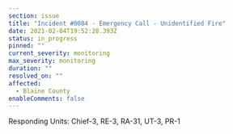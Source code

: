 ```yaml
---
section: issue
title: "Incident #0084 - Emergency Call - Unidentified Fire"
date: 2021-02-04T19:52:28.393Z
status: in_progress
pinned: ""
current_severity: monitoring
max_severity: monitoring
duration: ""
resolved_on: ""
affected:
  - Blaine County
enableComments: false
---
```

Responding Units: Chief-3, RE-3, RA-31, UT-3, PR-1